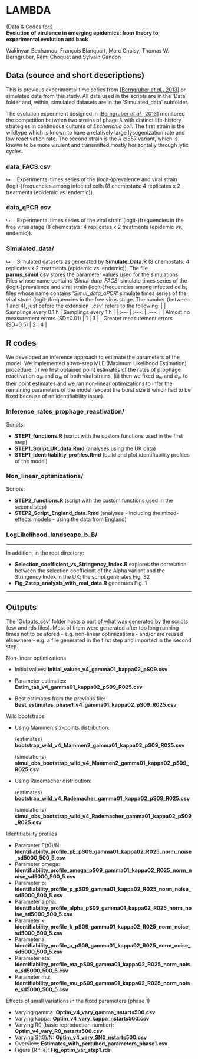 # LAMBDA

(Data & Codes for:)<br>
**Evolution of virulence in emerging epidemics: from theory to experimental evolution and back**

Wakinyan Benhamou, François Blanquart, Marc Choisy, Thomas W. Berngruber, Rémi Choquet and Sylvain Gandon

## Data (source and short descriptions)

This is previous experimental time series from [[Berngruber *et al.*, 2013](https://doi.org/10.1371/journal.ppat.1003209)] or simulated data from this study. All data used in the scripts are in the 'Data' folder and, within, simulated datasets are in the 'Simulated_data' subfolder.

The evolution experiment designed in [[Berngruber *et al.*, 2013](https://doi.org/10.1371/journal.ppat.1003209)] monitored the competition between two strains of phage $\lambda$ with distinct life-history strategies in continuous cultures of *Escherichia coli*. The first strain is the wildtype which is known to have a relatively large lysogenization rate and low reactivation rate. The second strain is the $\lambda$ cI857 variant, which is known to be more virulent and transmitted mostly horizontally through lytic cycles.

### data_FACS.csv

&#11169;&emsp; Experimental times series of the (logit-)prevalence and viral strain (logit-)frequencies among infected cells (8 chemostats: 4 replicates x 2 treatments (epidemic *vs.* endemic)).

### data_qPCR.csv

&#11169;&emsp; Experimental times series of the viral strain (logit-)frequencies in the free virus stage (8 chemostats: 4 replicates x 2 treatments (epidemic *vs.* endemic)).

### Simulated_data/

&#11169;&emsp; Simulated datasets as generated by **Simulate_Data.R** (8 chemostats: 4 replicates x 2 treatments (epidemic *vs.* endemic)). The file **parms_simul.csv** stores the parameter values used for the simulations. Files whose name contains '*Simul_data_FACS*' simulate times series of the (logit-)prevalence and viral strain (logit-)frequencies among infected cells; files whose name contains '*Simul_data_qPCR*' simulate times series of the viral strain (logit-)frequencies in the free virus stage. The number (between 1 and 4), just before the extension '*.csv*' refers to the following:
|                                        | Samplings every 0.1 h | Samplings every 1 h |
| :---                                   |         :---:         |         :---:       |
| Almost no measurement errors (SD=0.01) |           1           |          3          |
| Greater measurement errors (SD=0.5)    |           2           |          4          |



## R codes

We developed an inference approach to estimate the parameters of the model. We implemented a two-step MLE (Maximum Likelihood Estimation) procedure: (i) we first obtained point estimates of the rates of prophage reactivation $\alpha_w$ and $\alpha_m$ of both viral strains, (ii) then we fixed $\alpha_w$ and $\alpha_m$ to their point estimates and we ran non-linear optimizations to infer the remaining parameters of the model (except the burst size $B$ which had to be fixed because of an identifiability issue).

### Inference_rates_prophage_reactivation/

Scripts:
- **STEP1_functions.R** (script with the custom functions used in the first step)
- **STEP1_Script_UK_data.Rmd** (analyses using the UK data)
- **STEP1_Identifiability_profiles.Rmd** (build and plot identifiability profiles of the model)

### Non_linear_optimizations/

Scripts:
- **STEP2_functions.R** (script with the custom functions used in the second step)
- **STEP2_Script_England_data.Rmd** (analyses - including the mixed-effects models - using the data from England)

### LogLikelihood_landscape_b_B/

---

In addition, in the root directory:

- **Selection_coefficient_vs_Stringency_Index.R** explores the correlation between the selection coefficient of the Alpha variant and the Stringency Index in the UK; the script generates Fig. S2
- **Fig_2step_analysis_with_real_data.R** generates Fig. 1

---

## Outputs

The 'Outputs_csv' folder hosts a part of what was generated by the scripts (csv and rds files). Most of them were generated after too long running times not to be stored - e.g. non-linear optimizations - and/or are reused elsewhere - e.g. a file generated in the first step and imported in the second step.

Non-linear optimizations

- Initial values: 
**Initial_values_v4_gamma01_kappa02_pS09.csv**

- Parameter estimates: 
**Estim_tab_v4_gamma01_kappa02_pS09_R025.csv**

- Best estimates from the previous file: 
**Best_estimates_phase1_v4_gamma01_kappa02_pS09_R025.csv**

Wild bootstraps

- Using Mammen's 2-points distribution:

     (estimates) **bootstrap_wild_v4_Mammen2_gamma01_kappa02_pS09_R025.csv**

     (simulations) **simul_obs_bootstrap_wild_v4_Mammen2_gamma01_kappa02_pS09_R025.csv**

- Using Rademacher distribution:

     (estimates) **bootstrap_wild_v4_Rademacher_gamma01_kappa02_pS09_R025.csv**

     (simulations) **simul_obs_bootstrap_wild_v4_Rademacher_gamma01_kappa02_pS09_R025.csv**

Identifiability profiles

- Parameter E(t0)/N: 
**Identifiability_profile_pE_pS09_gamma01_kappa02_R025_norm_noise_sd5000_500_5.csv**
- Parameter omega: 
**Identifiability_profile_omega_pS09_gamma01_kappa02_R025_norm_noise_sd5000_500_5.csv**
- Parameter p: 
**Identifiability_profile_p_pS09_gamma01_kappa02_R025_norm_noise_sd5000_500_5.csv**
- Parameter alpha: 
**Identifiability_profile_alpha_pS09_gamma01_kappa02_R025_norm_noise_sd5000_500_5.csv**
- Parameter k: 
**Identifiability_profile_k_pS09_gamma01_kappa02_R025_norm_noise_sd5000_500_5.csv**
- Parameter a: 
**Identifiability_profile_a_pS09_gamma01_kappa02_R025_norm_noise_sd5000_500_5.csv**
- Parameter eta: 
**Identifiability_profile_eta_pS09_gamma01_kappa02_R025_norm_noise_sd5000_500_5.csv**
- Parameter mu: 
**Identifiability_profile_mu_pS09_gamma01_kappa02_R025_norm_noise_sd5000_500_5.csv**

Effects of small variations in the fixed parameters (phase 1)

- Varying gamma: 
**Optim_v4_vary_gamma_nstarts500.csv**
- Varying kappa: 
**Optim_v4_vary_kappa_nstarts500.csv**
- Varying R0 (basic reproduction number): 
**Optim_v4_vary_R0_nstarts500.csv**
- Varying S(t0)/N: 
**Optim_v4_vary_SN0_nstarts500.csv**
- Overview: 
**Estimates_with_pertubed_parameters_phase1.csv**
- Figure (R file): 
**Fig_optim_var_step1.rds**
